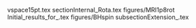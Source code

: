 vspace15pt.tex
sectionInternal_Rota.tex
figures/MRI1p8rot
Initial_results_for_.tex
figures/BHspin
subsectionExtension_.tex